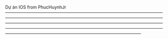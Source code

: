 Dự án IOS from PhucHuynhJr
———————————————————————————————————————————————————————————————————————————————————————————————————————————————————————————————————————————————————————————————————————————————
